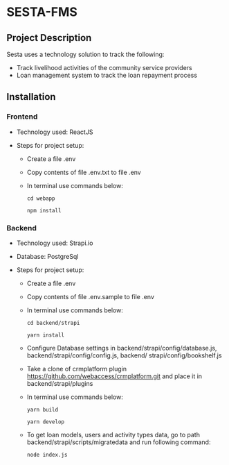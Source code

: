 # SESTA-FMS

## Project Description

Sesta uses a technology solution to track the following:

- Track livelihood activities of the community service providers
- Loan management system to track the loan repayment process

## Installation

### Frontend

- Technology used: ReactJS
- Steps for project setup:

  - Create a file .env
  - Copy contents of file .env.txt to file .env
  - In terminal use commands below:

    `cd webapp`

    `npm install`

### Backend

- Technology used: Strapi.io
- Database: PostgreSql
- Steps for project setup:

  - Create a file .env
  - Copy contents of file .env.sample to file .env
  - In terminal use commands below:

    `cd backend/strapi`

    `yarn install`

  - Configure Database settings in backend/strapi/config/database.js, backend/strapi/config/config.js, backend/ strapi/config/bookshelf.js
  - Take a clone of crmplatform plugin https://github.com/webaccess/crmplatform.git and place it in backend/strapi/plugins
  - In terminal use commands below:

    `yarn build`

    `yarn develop`

  - To get loan models, users and activity types data, go to path backend/strapi/scripts/migratedata and run following command:

    `node index.js`
